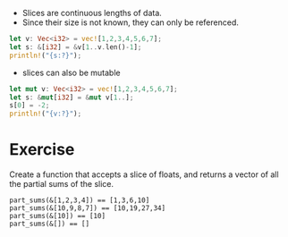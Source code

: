 * Slices are continuous lengths of data.
* Since their size is not known, they can only be referenced.
```rust
let v: Vec<i32> = vec![1,2,3,4,5,6,7];
let s: &[i32] = &v[1..v.len()-1];
println!("{s:?}");
```

* slices can also be mutable
```rust
let mut v: Vec<i32> = vec![1,2,3,4,5,6,7];
let s: &mut[i32] = &mut v[1..];
s[0] = -2;
println!("{v:?}");
```

# Exercise
Create a function that accepts a slice of floats, and returns a vector of all the partial sums of the slice.

```
part_sums(&[1,2,3,4]) == [1,3,6,10]
part_sums(&[10,9,8,7]) == [10,19,27,34]
part_sums(&[10]) == [10]
part_sums(&[]) == []
```